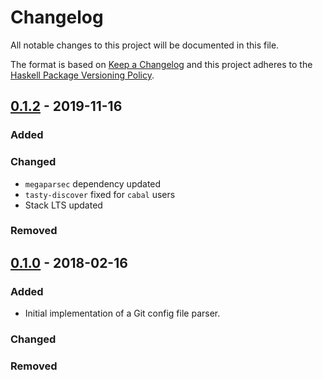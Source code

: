 # Changelog

All notable changes to this project will be documented in this file.

The format is based on [Keep a Changelog](http://keepachangelog.com/en/1.0.0/)
and this project adheres to the [Haskell Package Versioning Policy](https://pvp.haskell.org/).

## [0.1.2] - 2019-11-16

### Added

### Changed

- `megaparsec` dependency updated
- `tasty-discover` fixed for `cabal` users
- Stack LTS updated

### Removed

## [0.1.0] - 2018-02-16

### Added

  - Initial implementation of a Git config file parser.

### Changed

### Removed

[0.1.0]: https://github.com/dogonthehorizon/git-config/tree/0.1.0
[0.1.2]: https://github.com/dogonthehorizon/git-config/tree/0.1.2
